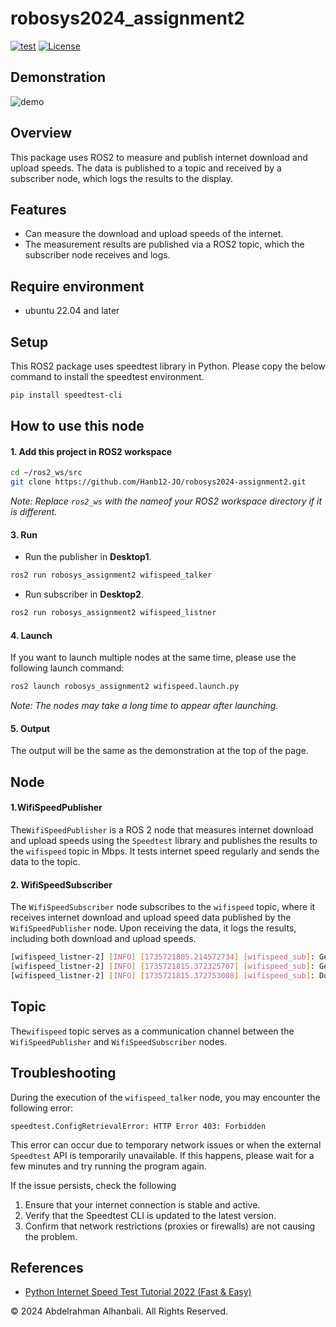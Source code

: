 # robosys2024_assignment2
[![test](https://github.com/Hanb12-JO/robosys2024_assignment2/actions/workflows/test.yml/badge.svg)](https://github.com/Hanb12-JO/robosys2024_assignment2/actions/workflows/test.yml)
[![License](https://img.shields.io/badge/License-BSD_3--Clause-blue.svg)](https://opensource.org/licenses/BSD-3-Clause)
## Demonstration
![demo](https://github.com/user-attachments/assets/e6ca0cc3-0864-43e4-b89c-1f630a33a573)

## Overview
This package uses ROS2 to measure and publish internet download and upload speeds. The data is published to a topic and received by a subscriber node, which logs the results to the display.
## Features
* Can measure the download and upload speeds of the internet.
* The measurement results are published via a ROS2 topic, which the subscriber node receives and logs.
## Require environment
* ubuntu 22.04 and later

## Setup
This ROS2 package uses speedtest library in Python. Please copy the below command to install the speedtest environment.
```bash
pip install speedtest-cli
```

## How to use this node
#### 1. Add this project in ROS2 workspace
```bash
cd ~/ros2_ws/src
git clone https://github.com/Hanb12-JO/robosys2024-assignment2.git
```
*Note: Replace *`ros2_ws`* with the nameof your ROS2 workspace directory if it is different.*
#### 3. Run
* Run the publisher in **Desktop1**.
```bash
ros2 run robosys_assignment2 wifispeed_talker
```
* Run subscriber in **Desktop2**.
```bash
ros2 run robosys_assignment2 wifispeed_listner
```
#### 4. Launch
If you want to launch multiple nodes at the same time, please use the following launch command: 
```bash
ros2 launch robosys_assignment2 wifispeed.launch.py
```
*Note: The nodes may take a long time to appear after launching.*
#### 5. Output
The output will be the same as the demonstration at the top of the page.

## Node
#### 1.WifiSpeedPublisher
The`WifiSpeedPublisher` is a ROS 2 node that measures internet download and upload speeds using the `Speedtest` library and publishes the results to the `wifispeed` topic in Mbps. It tests internet speed regularly and sends the data to the topic.  
#### 2. WifiSpeedSubscriber
The `WifiSpeedSubscriber` node subscribes to the `wifispeed` topic, where it receives internet download and upload speed data published by the `WifiSpeedPublisher` node. Upon receiving the data, it logs the results, including both download and upload speeds.
```bash
[wifispeed_listner-2] [INFO] [1735721805.214572734] [wifispeed_sub]: Getting download speed...
[wifispeed_listner-2] [INFO] [1735721815.372325707] [wifispeed_sub]: Getting upload speed...
[wifispeed_listner-2] [INFO] [1735721815.372753008] [wifispeed_sub]: Download: 47.64 Mbps, Upload: 88.35 Mbps
```
## Topic
The```wifispeed``` topic serves as a communication channel between the `WifiSpeedPublisher` and `WifiSpeedSubscriber` nodes. 

## Troubleshooting
During the execution of the `wifispeed_talker` node, you may encounter the following error:
```
speedtest.ConfigRetrievalError: HTTP Error 403: Forbidden
```
This error can occur due to temporary network issues or when the external `Speedtest` API is temporarily unavailable. If this happens, please wait for a few minutes and try running the program again.  

If the issue persists, check the following
1. Ensure that your internet connection is stable and active.
2. Verify that the Speedtest CLI is updated to the latest version.
3. Confirm that network restrictions (proxies or firewalls) are not causing the problem.  

## References  
* [Python Internet Speed Test Tutorial 2022 (Fast & Easy)](https://www.youtube.com/watch?v=QkMyJatG1Lo)

© 2024 Abdelrahman Alhanbali. All Rights Reserved.
